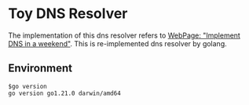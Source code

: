 # Toy DNS Resolver
The implementation of this dns resolver refers to [WebPage: "Implement DNS in a weekend"](https://implement-dns.wizardzines.com/).
This is re-implemented dns resolver by golang.

## Environment
```shell
$go version
go version go1.21.0 darwin/amd64
```